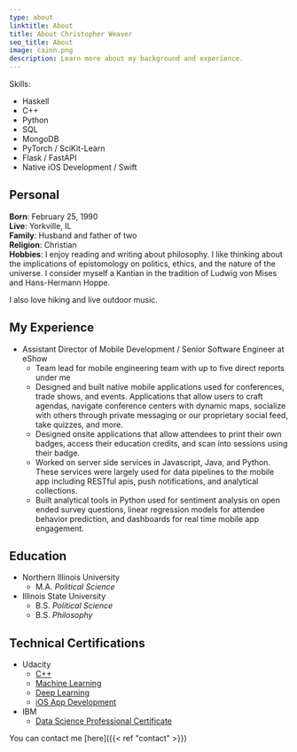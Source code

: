 ```yaml
---
type: about
linktitle: About
title: About Christopher Weaver
seo_title: About
image: cainn.png
description: Learn more about my background and experience.
---
```


Skills:

* Haskell
* C++ 
* Python
* SQL
* MongoDB
* PyTorch / SciKit-Learn
* Flask / FastAPI
* Native iOS Development / Swift

## Personal

**Born**: February 25, 1990  
**Live**: Yorkville, IL  
**Family**: Husband and father of two  
**Religion**: Christian  
**Hobbies**: I enjoy reading and writing about philosophy. I like thinking about the implications of epistomology on politics, ethics, and the nature of the universe. I consider myself a Kantian in the tradition of Ludwig von Mises and Hans-Hermann Hoppe. 

I also love hiking and live outdoor music.

## My Experience

* Assistant Director of Mobile Development / Senior Software Engineer at eShow
    * Team lead for mobile engineering team with up to five direct reports under me
    * Designed and built native mobile applications used for conferences, trade shows, and events. Applications that allow users to craft agendas, navigate conference centers with dynamic maps, socialize with others through private messaging or our proprietary social feed, take quizzes, and more.
    * Designed onsite applications that allow attendees to print their own badges, access their education credits, and scan into sessions using their badge.
    * Worked on server side services in Javascript, Java, and Python. These services were largely used for data pipelines to the mobile app including RESTful apis, push notifications, and analytical collections.
    * Built analytical tools in Python used for sentiment analysis on open ended survey questions, linear regression models for attendee behavior prediction, and dashboards for real time mobile app engagement.

## Education

* Northern Illinois University
    * M.A. *Political Science*
* Illinois State University
    * B.S. *Political Science*
    * B.S. *Philosophy*

## Technical Certifications

* Udacity
    * [C++](https://www.udacity.com/course/c-plus-plus-nanodegree--nd213)
    * [Machine Learning](https://www.udacity.com/course/aws-machine-learning-engineer-nanodegree--nd189)
    * [Deep Learning](https://www.udacity.com/course/deep-learning-nanodegree--nd101)
    * [iOS App Development](https://www.udacity.com/course/ios-developer-nanodegree--nd003)
* IBM
    * [Data Science Professional Certificate](https://www.coursera.org/professional-certificates/ibm-data-science?utm_medium=sem&utm_source=gg&utm_campaign=B2C_NAMER_ibm-data-science_ibm_FTCOF_professional-certificates_country-US-country-CA&campaignid=1876641588&adgroupid=117357906417&device=c&keyword=&matchtype=&network=g&devicemodel=&adposition=&creativeid=507196710149&hide_mobile_promo&gad_source=1&gclid=CjwKCAjwtqmwBhBVEiwAL-WAYaJA86A7LSJJM5htxnUh2NpGMNk6xa240vkj9siSPO_RRTMuK9c5mxoCBm4QAvD_BwE)

You can contact me [here]({{< ref "contact" >}})
